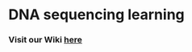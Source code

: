 # DNA sequencing learning

### Visit our Wiki [here](https://github.com/flashxyz/DNA_sequencing_learning/wiki)
